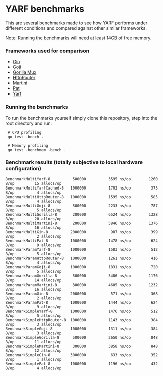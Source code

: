 # YARF benchmarks

This are several benchmarks made to see how YARF performs under different conditions and compared against other similar frameworks. 

Note: Running the benchmarks will need at least 14GB of free memory.

### Frameworks used for comparison 

- [Gin](https://github.com/gin-gonic/gin)
- [Goji](https://github.com/zenazn/goji)
- [Gorilla Mux](https://github.com/gorilla/mux)
- [HttpRouter](https://github.com/julienschmidt/httprouter)
- [Martini](https://github.com/go-martini/martini)
- [Pat](https://github.com/bmizerany/pat)
- [Yarf](https://github.com/yarf-framework/yarf)


### Running the benchmarks

To run the benchmarks yourself simply clone this repository, step into the root directory and run:

```
 # CPU profiling
 go test -bench .

 # Memory profiling
 go test -benchmem -bench .
```


### Benchmark results (totally subjective to local hardware configuration)

```
BenchmarkMultiYarf-8          500000          3595 ns/op        1260 B/op         15 allocs/op
BenchmarkMultiYarfCached-8   1000000          1702 ns/op         375 B/op          4 allocs/op
BenchmarkMultiHttpRouter-8   1000000          1595 ns/op         585 B/op          4 allocs/op
BenchmarkMultiGoji-8          500000          2233 ns/op         787 B/op          5 allocs/op
BenchmarkMultiGorilla-8       200000          6524 ns/op        1328 B/op         20 allocs/op
BenchmarkMultiMartini-8       200000          5846 ns/op        1376 B/op         16 allocs/op
BenchmarkMultiGin-8          2000000           987 ns/op         399 B/op          2 allocs/op
BenchmarkMultiPat-8          1000000          1478 ns/op         624 B/op          9 allocs/op
BenchmarkParamYarf-8         1000000          1583 ns/op         512 B/op          5 allocs/op
BenchmarkParamHttpRouter-8   1000000          1261 ns/op         416 B/op          4 allocs/op
BenchmarkParamGoji-8         1000000          1831 ns/op         720 B/op          5 allocs/op
BenchmarkParamGorilla-8       500000          3486 ns/op        1176 B/op         14 allocs/op
BenchmarkParamMartini-8       300000          4605 ns/op        1232 B/op         16 allocs/op
BenchmarkParamGin-8          2000000           571 ns/op         368 B/op          2 allocs/op
BenchmarkParamPat-8          1000000          1444 ns/op         624 B/op          9 allocs/op
BenchmarkSimpleYarf-8        1000000          1476 ns/op         512 B/op          5 allocs/op
BenchmarkSimpleHttpRouter-8  1000000          1143 ns/op         384 B/op          3 allocs/op
BenchmarkSimpleGoji-8        1000000          1311 ns/op         384 B/op          3 allocs/op
BenchmarkSimpleGorilla-8      500000          2650 ns/op         848 B/op         11 allocs/op
BenchmarkSimpleMartini-8      300000          3858 ns/op         848 B/op         12 allocs/op
BenchmarkSimpleGin-8         3000000           633 ns/op         352 B/op          1 allocs/op
BenchmarkSimplePat-8         1000000          1196 ns/op         432 B/op          4 allocs/op
```
